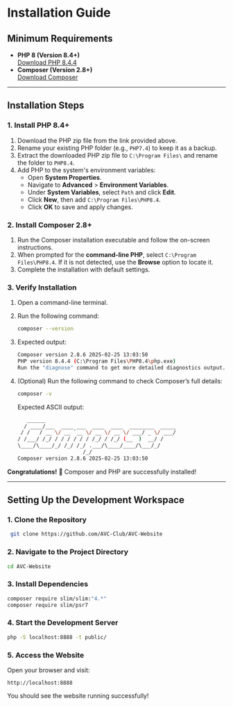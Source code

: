 # Installation Guide

## Minimum Requirements

- **PHP 8 (Version 8.4+)**  
  [Download PHP 8.4.4](https://windows.php.net/downloads/releases/php-8.4.4-nts-Win32-vs17-x64.zip)
- **Composer (Version 2.8+)**  
  [Download Composer](https://getcomposer.org/Composer-Setup.exe)

---

## Installation Steps

### 1. Install PHP 8.4+
1. Download the PHP zip file from the link provided above.
2. Rename your existing PHP folder (e.g., `PHP7.4`) to keep it as a backup.
3. Extract the downloaded PHP zip file to `C:\Program Files\` and rename the folder to `PHP8.4`.
4. Add PHP to the system's environment variables:
   - Open **System Properties**.
   - Navigate to **Advanced** > **Environment Variables**.
   - Under **System Variables**, select `Path` and click **Edit**.
   - Click **New**, then add `C:\Program Files\PHP8.4`.
   - Click **OK** to save and apply changes.

### 2. Install Composer 2.8+
1. Run the Composer installation executable and follow the on-screen instructions.
2. When prompted for the **command-line PHP**, select `C:\Program Files\PHP8.4`. If it is not detected, use the **Browse** option to locate it.
3. Complete the installation with default settings.

### 3. Verify Installation
1. Open a command-line terminal.
2. Run the following command:
   ```sh
   composer --version
   ```
3. Expected output:
   ```sh
   Composer version 2.8.6 2025-02-25 13:03:50
   PHP version 8.4.4 (C:\Program Files\PHP8.4\php.exe)
   Run the "diagnose" command to get more detailed diagnostics output.
   ```

4. (Optional) Run the following command to check Composer’s full details:
   ```sh
   composer -v
   ```
   Expected ASCII output:
   ```sh
      ______
     / ____/___  ____ ___  ____  ____  ________  _____
    / /   / __ \/ __ `__ \/ __ \/ __ \/ ___/ _ \/ ___/
   / /___/ /_/ / / / / / / /_/ / /_/ (__  )  __/ /
   \____/\____/_/ /_/ /_/ .___/\____/____/\___/_/
                        /_/
   Composer version 2.8.6 2025-02-25 13:03:50
   ```

**Congratulations!** 🎉 Composer and PHP are successfully installed!

---

## Setting Up the Development Workspace

### 1. Clone the Repository
```sh
 git clone https://github.com/AVC-Club/AVC-Website
```

### 2. Navigate to the Project Directory
```sh
cd AVC-Website
```

### 3. Install Dependencies
```sh
composer require slim/slim:"4.*"
composer require slim/psr7
```

### 4. Start the Development Server
```sh
php -S localhost:8888 -t public/
```

### 5. Access the Website
Open your browser and visit:
```
http://localhost:8888
```

You should see the website running successfully!

